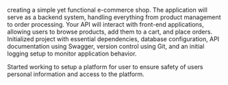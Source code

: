 creating a simple yet functional e-commerce shop. The application will
serve as a backend system, handling everything from product management to order processing.
Your API will interact with front-end applications, allowing users to browse products, add them to
a cart, and place orders.
Initialized project with essential dependencies, database configuration, API documentation using Swagger, version control using Git, and 
an initial logging setup to monitor application behavior.

Started working to setup a platform for user to ensure safety of users personal information 
and access to the platform.

